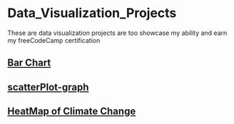 # Data_Visualization_Projects
 These are data visualization projects are too showcase my ability and earn my freeCodeCamp certification

## [Bar Chart](https://jax-man.github.io/Data_Visualization_Projects/new-bar-chart)

## [scatterPlot-graph](https://jax-man.github.io/Data_Visualization_Projects/scatterplot-graph)

## [HeatMap of Climate Change](https://jax-man.github.io/Data_Visualization_Projects/Heatmap-project/)
